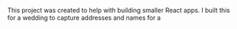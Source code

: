 This project was created to help with building smaller React apps.
I built this for a wedding to capture addresses and names for a
